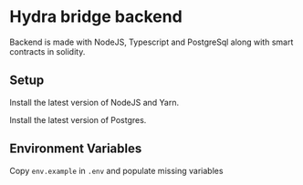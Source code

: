 # Hydra bridge backend

Backend is made with NodeJS, Typescript and PostgreSql along with smart contracts in solidity.

## Setup

Install the latest version of NodeJS and Yarn.

Install the latest version of Postgres.

## Environment Variables

Copy `env.example` in `.env` and populate missing variables


